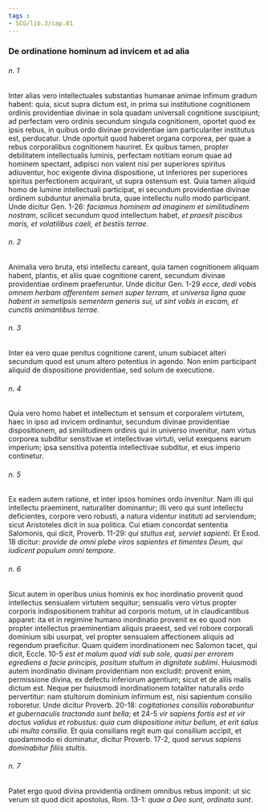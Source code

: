 ```yaml
---
tags : 
- SCG/lib.3/cap.81
---
```


### De ordinatione hominum ad invicem et ad alia

###### n. 1
Inter alias vero intellectuales substantias humanae animae infimum gradum habent: quia, sicut supra dictum est, in prima sui institutione cognitionem ordinis providentiae divinae in sola quadam universali cognitione suscipiunt; ad perfectam vero ordinis secundum singula cognitionem, oportet quod ex ipsis rebus, in quibus ordo divinae providentiae iam particulariter institutus est, perducatur. Unde oportuit quod haberet organa corporea, per quae a rebus corporalibus cognitionem hauriret. Ex quibus tamen, propter debilitatem intellectualis luminis, perfectam notitiam eorum quae ad hominem spectant, adipisci non valent nisi per superiores spiritus adiuventur, hoc exigente divina dispositione, ut inferiores per superiores spiritus perfectionem acquirant, ut supra ostensum est. Quia tamen aliquid homo de lumine intellectuali participat, ei secundum providentiae divinae ordinem subduntur animalia bruta, quae intellectu nullo modo participant. Unde dicitur Gen. 1-26: *faciamus hominem ad imaginem et similitudinem nostram*, scilicet secundum quod intellectum habet, *et praesit piscibus maris, et volatilibus caeli, et bestiis terrae*.

###### n. 2
Animalia vero bruta, etsi intellectu careant, quia tamen cognitionem aliquam habent, plantis, et aliis quae cognitione carent, secundum divinae providentiae ordinem praeferuntur. Unde dicitur Gen. 1-29 *ecce, dedi vobis omnem herbam afferentem semen super terram, et universa ligna quae habent in semetipsis sementem generis sui, ut sint vobis in escam, et cunctis animantibus terrae*.

###### n. 3
Inter ea vero quae penitus cognitione carent, unum subiacet alteri secundum quod est unum altero potentius in agendo. Non enim participant aliquid de dispositione providentiae, sed solum de executione.

###### n. 4
Quia vero homo habet et intellectum et sensum et corporalem virtutem, haec in ipso ad invicem ordinantur, secundum divinae providentiae dispositionem, ad similitudinem ordinis qui in universo invenitur, nam virtus corporea subditur sensitivae et intellectivae virtuti, velut exequens earum imperium; ipsa sensitiva potentia intellectivae subditur, et eius imperio continetur.

###### n. 5
Ex eadem autem ratione, et inter ipsos homines ordo invenitur. Nam illi qui intellectu praeminent, naturaliter dominantur; illi vero qui sunt intellectu deficientes, corpore vero robusti, a natura videntur instituti ad serviendum; sicut Aristoteles dicit in sua politica. Cui etiam concordat sententia Salomonis, qui dicit, Proverb. 11-29: *qui stultus est, serviet sapienti*. Et Exod. 18 dicitur: *provide de omni plebe viros sapientes et timentes Deum, qui iudicent populum omni tempore*.

###### n. 6
Sicut autem in operibus unius hominis ex hoc inordinatio provenit quod intellectus sensualem virtutem sequitur; sensualis vero virtus propter corporis indispositionem trahitur ad corporis motum, ut in claudicantibus apparet: ita et in regimine humano inordinatio provenit ex eo quod non propter intellectus praeminentiam aliquis praeest, sed vel robore corporali dominium sibi usurpat, vel propter sensualem affectionem aliquis ad regendum praeficitur. Quam quidem inordinationem nec Salomon tacet, qui dicit, Eccle. 10-5 *est et malum quod vidi sub sole, quasi per errorem egrediens a facie principis, positum stultum in dignitate sublimi*. Huiusmodi autem inordinatio divinam providentiam non excludit: provenit enim, permissione divina, ex defectu inferiorum agentium; sicut et de aliis malis dictum est. Neque per huiusmodi inordinationem totaliter naturalis ordo pervertitur: nam stultorum dominium infirmum est, nisi sapientum consilio roboretur. Unde dicitur Proverb. 20-18: *cogitationes consiliis roborabuntur et gubernaculis tractanda sunt bella*; et 24-5 *vir sapiens fortis est et vir doctus validus et robustus: quia cum dispositione initur bellum, et erit salus ubi multa consilia*. Et quia consilians regit eum qui consilium accipit, et quodammodo ei dominatur, dicitur Proverb. 17-2, quod *servus sapiens dominabitur filiis stultis*.

###### n. 7
Patet ergo quod divina providentia ordinem omnibus rebus imponit: ut sic verum sit quod dicit apostolus, Rom. 13-1: *quae a Deo sunt, ordinata sunt*.

